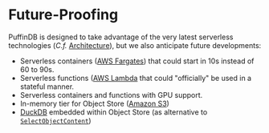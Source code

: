 # Future-Proofing

PuffinDB is designed to take advantage of the very latest serverless technologies (*C.f.* [Architecture](Architecture.md)), but we also anticipate future developments:

- Serverless containers ([AWS Fargates](https://aws.amazon.com/fargate/)) that could start in 10s instead of 60 to 90s.
- Serverless functions ([AWS Lambda](https://aws.amazon.com/lambda/) that could "officially" be used in a stateful manner.
- Serverless containers and functions with GPU support.
- In-memory tier for Object Store ([Amazon S3](https://aws.amazon.com/s3/))
- [DuckDB](https://duckdb.org/) embedded within Object Store (as alternative to [`SelectObjectContent`](https://docs.aws.amazon.com/AmazonS3/latest/API/API_SelectObjectContent.html))
